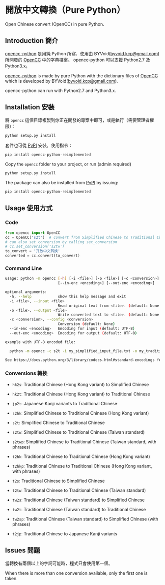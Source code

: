 ﻿# 開放中文轉換（Pure Python）

Open Chinese convert (OpenCC) in pure Python.

## Introduction 簡介

[opencc-python](https://github.com/yichen0831/opencc-python) 是用純 Python 所寫，使用由 BYVoid(<byvoid.kcp@gmail.com>) 所開發的 [OpenCC](https://github.com/BYVoid/OpenCC) 中的字典檔案。
opencc-python 可以支援 Python2.7 及 Python3.x。

[opencc-python](https://github.com/yichen0831/opencc-python) is made by pure Python with the dictionary files of [OpenCC](https://github.com/BYVoid/OpenCC) which is developed by BYVoid(<byvoid.kcp@gmail.com>).

opencc-python can run with Python2.7 and Python3.x.

## Installation 安裝

將 `opencc` 這個目錄複製到你正在開發的專案中即可，或是執行（需要管理者權限）：

```sh
python setup.py install
```

套件也可從 [PyPI](https://pypi.org/project/opencc-python-reimplemented/) 安裝，使用指令：

```sh
pip install opencc-python-reimplemented
```

Copy the `opencc` folder to your project, or run (admin required)

```sh
python setup.py install
```

The package can also be installed from [PyPI](https://pypi.org/project/opencc-python-reimplemented/) by issuing:

```sh
pip install opencc-python-reimplemented
```

## Usage 使用方式
### Code

``` python
from opencc import OpenCC
cc = OpenCC('s2t')  # convert from Simplified Chinese to Traditional Chinese
# can also set conversion by calling set_conversion
# cc.set_conversion('s2tw')
to_convert = '开放中文转换'
converted = cc.convert(to_convert)
```
### Command Line

```sh
usage: python -m opencc [-h] [-i <file>] [-o <file>] [-c <conversion>]
                        [--in-enc <encoding>] [--out-enc <encoding>]

optional arguments:
  -h, --help            show this help message and exit
  -i <file>, --input <file>
                        Read original text from <file>. (default: None = STDIN)
  -o <file>, --output <file>
                        Write converted text to <file>. (default: None = STDOUT)
  -c <conversion>, --config <conversion>
                        Conversion (default: None)
  --in-enc <encoding>   Encoding for input (default: UTF-8)
  --out-enc <encoding>  Encoding for output (default: UTF-8)

example with UTF-8 encoded file:

  python -m opencc -c s2t -i my_simplified_input_file.txt -o my_traditional_output_file.txt

See https://docs.python.org/3/library/codecs.html#standard-encodings for list of encodings.
```

### Conversions 轉換

* `hk2s`: Traditional Chinese (Hong Kong variant) to Simplified Chinese

* `hk2t`: Traditional Chinese (Hong Kong variant) to Traditional Chinese

* `jp2t`: Japanese Kanji variants to Traditional Chinese

* `s2hk`: Simplified Chinese to Traditional Chinese (Hong Kong variant)

* `s2t`: Simplified Chinese to Traditional Chinese

* `s2tw`: Simplified Chinese to Traditional Chinese (Taiwan standard)

* `s2twp`: Simplified Chinese to Traditional Chinese (Taiwan standard, with phrases)

* `t2hk`: Traditional Chinese to Traditional Chinese (Hong Kong variant)

* `t2hkp`: Traditional Chinese to Traditional Chinese (Hong Kong variant, with phrases)

* `t2s`: Traditional Chinese to Simplified Chinese

* `t2tw`: Traditional Chinese to Traditional Chinese (Taiwan standard)

* `tw2s`: Traditional Chinese (Taiwan standard) to Simplified Chinese

* `tw2t`: Traditional Chinese (Taiwan standard) to Traditional Chinese

* `tw2sp`: Traditional Chinese (Taiwan standard) to Simplified Chinese (with phrases)

* `t2jp`: Traditional Chinese to Japanese Kanji variants

## Issues 問題

當轉換有兩個以上的字詞可能時，程式只會使用第一個。

When there is more than one conversion available, only the first one is taken.

